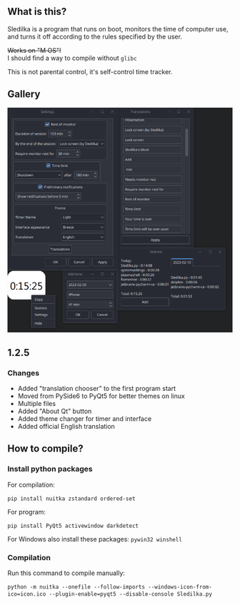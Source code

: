 ## What is this?
Sledilka is a program that runs on boot, monitors the time of computer use, and turns it off according to the rules specified by the user.

~~Works on "M OS"!~~<br> I should find a way to compile without `glibc`

This is not parental control, it's self-control time tracker. 

## Gallery
![Sledilka](/gallery/Interface.png)

## 1.2.5

### Changes
 - Added "translation chooser" to the first program start
 - Moved from PySide6 to PyQt5 for better themes on linux
 - Multiple files
 - Added "About Qt" button
 - Added theme changer for timer and interface
 - Added official English translation

## How to compile?
### Install python packages
For compilation:
```
pip install nuitka zstandard ordered-set
```
For program:
```
pip install PyQt5 activewindow darkdetect
```
For Windows also install these packages: ```pywin32 winshell```
### Compilation
Run this command to compile manually:
```
python -m nuitka --onefile --follow-imports --windows-icon-from-ico=icon.ico --plugin-enable=pyqt5 --disable-console Sledilka.py
```
